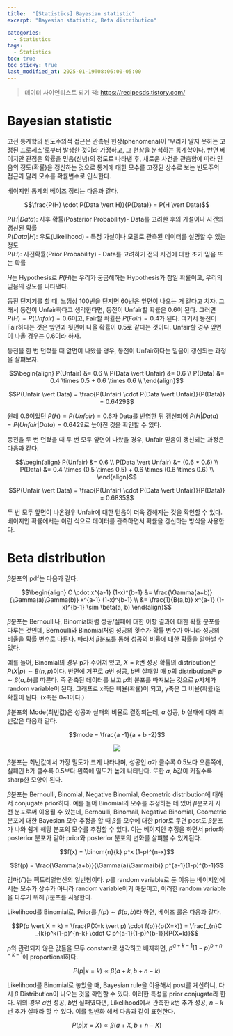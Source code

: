 ```yaml
---
title:  "[Statistics] Bayesian statistic"
excerpt: "Bayesian statistic, Beta distribution"

categories:
  - Statistics
tags:
  - Statistics
toc: true
toc_sticky: true
last_modified_at: 2025-01-19T08:06:00-05:00
---
```


> 데이터 사이언티스트 되기 책: https://recipesds.tistory.com/

# Bayesian statistic

고전 통계학의 빈도주의적 접근은 관측된 현상(phenomena)이 '우리가 알지 못하는 고정된 프로세스'로부터 발생한 것이라 가정하고, 그 현상을 분석하는 통계학이다. 반면 베이지안 관점은 확률을 믿음(신념)의 정도로 나타낸 후, 새로운 사건을 관츰함에 따라 믿음의 정도(확률)을 갱신하는 것으로 통계에 대한 모수를 고정된 상수로 보는 빈도주의 접근과 달리 모수를 확률변수로 인식한다. 

베이지안 통계의 베이즈 정리는 다음과 같다.

$$\frac{P(H) \cdot P(Data \vert H)}{P(Data)} = P(H \vert Data)$$

$P(H \vert Data)$: 사후 확률(Posterior Probability)- Data를 고려한 후의 가설이나 사건의 갱신된 확률    
$P(Data \vert H)$: 우도(Likelihood) - 특정 가설이나 모델로 관측된 데이터를 설명할 수 있는 정도  
$P(H)$: 사전확률(Prior Probability) - Data를 고려하기 전의 사건에 대한 초기 믿음 또는 확률  

$H$는 Hypothesis로 $P(H)$는 우리가 궁금해하는 Hypothesis가 참일 확률이고, 우리의 믿음의 강도를 나타낸다. 

동전 던지기를 할 때, 느낌상 100번을 던지면 60번은 앞면이 나오는 거 같다고 치자. 그래서 동전이 Unfair하다고 생각한다면, 동전이 Unfair할 확률은 0.6이 된다. 그러면 $P(H) = P(Unfair) = 0.6$이고, Fair할 확률은 $P(Fair) = 0.4$가 된다. 여기서 동전이 Fair하다는 것은 앞면과 뒷면이 나올 확률이 0.5로 같다는 것이다. Unfair할 경우 앞면이 나올 경우는 0.6이라 하자. 

동전을 한 번 던졌을 때 앞면이 나왔을 경우, 동전이 Unfair하다는 믿음이 갱신되는 과정을 살펴보자. 

$$\begin{align}
P(Unfair) &= 0.6 \\ 
P(Data \vert Unfair) &= 0.6 \\ 
P(Data) &= 0.4 \times 0.5 + 0.6 \times 0.6 \\ 
\end{align}$$

$$P(Unfair \vert Data) = \frac{P(Unfair) \cdot P(Data \vert Unfair)}{P(Data)} = 0.6429$$

원래 0.6이었던 $P(H) = P(Unfair) = 0.6$가 Data를 반영한 뒤 갱신되어 $P(H \vert Data) = P(Unfair \vert Data) = 0.6429$로 높아진 것을 확인할 수 있다. 

동전을 두 번 던졌을 때 두 번 모두 앞면이 나왔을 경우, Unfair 믿음이 갱신되는 과정은 다음과 같다. 

$$\begin{align}
P(Unfair) &= 0.6 \\ 
P(Data \vert Unfair) &= (0.6 * 0.6) \\ 
P(Data) &= 0.4 \times (0.5 \times 0.5) + 0.6 \times (0.6 \times 0.6) \\ 
\end{align}$$

$$P(Unfair \vert Data) = \frac{P(Unfair) \cdot P(Data \vert Unfair)}{P(Data)} = 0.6835$$

두 번 모두 앞면이 나온경우 Unfair에 대한 믿음이 더욱 강해지는 것을 확인할 수 있다.     
베이지안 확률에서는 이런 식으로 데이터를 관측하면서 확률을 갱신하는 방식을 사용한다. 

# Beta distribution

$\beta$분포의 pdf는 다음과 같다. 

$$\begin{align}
C \cdot x^{a-1} (1-x)^{b-1} &= \frac{\Gamma(a+b)}{\Gamma(a)\Gamma(b)} x^{a-1} (1-x)^{b-1} \\ 
&= \frac{1}{B(a,b)} x^{a-1} (1-x)^{b-1} \sim \beta(a, b)
\end{align}$$

$\beta$분포는 Bernoulli나, Binomial처럼 성공/실패에 대한 이항 결과에 대한 확률 분포를 다루는 것인데, Bernoulli와 Binomial처럼 성공의 횟수가 확률 변수가 아니라 성공의 비율을 확률 변수로 다룬다. 따라서 $\beta$분포를 통해 성공의 비율에 대한 확률을 알아낼 수 있다. 

예를 들어,  Binomial의 경우 p가 주어져 있고, $X=k$번 성공 확률의 distribution은 $P(X \vert p) \sim B(n, p)$이다. 반면에 거꾸로 $a$번 성공, $b$번 실패일 때 $p$의 distribution은 $p \sim \beta(a, b)$를 따른다. 즉 관측된 데이터를 보고 $p$의 분포를 따져보는 것으로 $p$자체가 random variable이 된다. 그래프로 x축은 비율(확률)이 되고, y축은 그 비율(확률)일 확률이 된다. (x축은 0~1이다.)

$\beta$분포의 Mode(최빈값)은 성공과 실패의 비율로 결정되는데, $a$ 성공, $b$ 실패에 대해 최빈값은 다음과 같다. 

$$mode = \frac{a -1}{a + b -2}$$

<p align="center"><img src="https://github.com/user-attachments/assets/e0a88986-8d76-4d82-a92a-5bd5ef5afb44"></p>

$\beta$분포는 최빈값에서 가장 밀도가 크게 나타나며, 성공인 $a$가 클수록 0.5보다 오른쪽에, 실패인 $b$가 클수록 0.5보다 왼쪽에 밀도가 높게 나타난다. 또한 $a$, $b$값이 커질수록 sharp한 모양이 된다. 

$\beta$분포는 Bernoulli, Binomial, Negative Binomial, Geometric distribution에 대해서 conjugate prior하다. 예를 들어 Binomial의 모수를 추정하는 데 있어 $\beta$분포가 사전 분포로써 이용될 수 있는데, Bernoulli, Binomail, Negative Binomial, Geometric 분포에 대한 Bayesian 모수 추정을 할 때 $\beta$를 모수에 대한 prior로 두면 post도 $\beta$분포가 나와 쉽게 해당 분포의 모수를 추정할 수 있다. 이는 베이지안 추정을 하면서 prior와 posterior 분포가 같아 prior와 posterior 분포의 변화를 살펴볼 수 있게된다. 

$$f(x) = \binom{n}{k} p^x (1-p)^{n-x}$$

$$f(p) = \frac{\Gamma(a+b)}{\Gamma(a)\Gamma(b)} p^{a-1}(1-p)^{b-1}$$

감마($\Gamma$)는 팩토리얼연산의 일반형이다. $p$를 random variable로 둔 이유는 베이지안에서는 모수가 상수가 아니라 random variable이기 때문이고, 이러한 random variable을 다루기 위해 $\beta$분포를 사용한다. 

Likelihood를 Binomial로, Prior를 $f(p) \sim \beta(a, b)$라 하면, 베이즈 룰은 다음과 같다. 

$$P(p \vert X = k) = \frac{P(X=k \vert p) \cdot f(p)}{p(X=k)} = \frac{_{n}C _{k}p^k(1-p)^{n-k} \cdot C p^{a-1}(1-p)^{b-1}}{P(X=k)}$$

$p$와 관련되지 않은 값들을 모두 constant로 생각하고 배제하면, $p^{a+k-1}(1-p)^{b+n-k-1}$에 proportional하다. 

$$P(p \vert x=k) \propto \beta(a+k, b+n-k)$$

Likelihood를 Binomial로 놓았을 때, Bayesian rule을 이용해서 post를 계산하니, 다시 $\beta$ Distribution이 나오는 것을 확인할 수 있다. 이러한 특성을 prior conjugate라 한다. 위의 경우 $a$번 성공, $b$번 실패였다면,  Likelihood에서 관측한 $k$번 추가 성공, $n-k$번 추가 실패라 할 수 있다. 이를 일반화 해서 다음과 같이 표현한다. 

$$P(p \vert x = X) \propto \beta(a + X, b + n - X)$$



